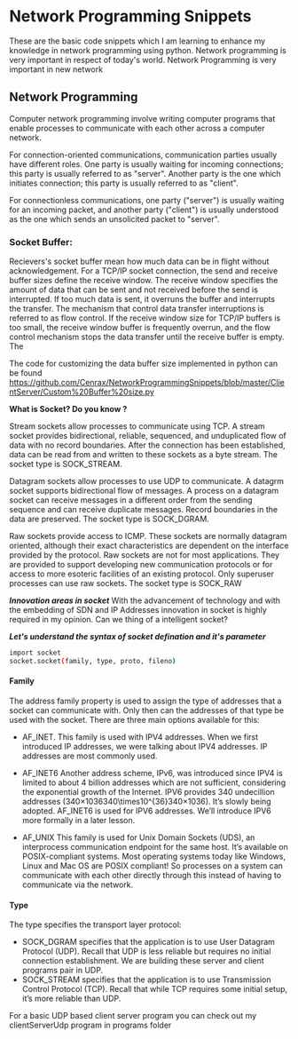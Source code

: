 # Network Programming Snippets
These are the basic code snippets which I am learning to enhance my knowledge in network programming using python. Network programming is very important in respect of today's world. Network Programming is very important in new network

## Network Programming
Computer network programming involve writing computer programs that enable processes to communicate with each other across a computer network.

For connection-oriented communications, communication parties usually have different roles. One party is usually waiting for incoming connections; this party is usually referred to as "server". Another party is the one which initiates connection; this party is usually referred to as "client".

For connectionless communications, one party ("server") is usually waiting for an incoming packet, and another party ("client") is usually understood as the one which sends an unsolicited packet to "server". 

### Socket Buffer:

Recievers's socket buffer mean how much data can be in flight without acknowledgement. For a TCP/IP socket connection, the send and receive buffer sizes define the receive window. The receive window specifies the amount of data that can be sent and not received before the send is interrupted. If too much data is sent, it overruns the buffer and interrupts the transfer. The mechanism that control data transfer interruptions is referred to as flow control. If the receive window size for TCP/IP buffers is too small, the receive window buffer is frequently overrun, and the flow control mechanism stops the data transfer until the receive buffer is empty. The

The code for customizing the data buffer size implemented in python can be found <href>https://github.com/Cenrax/NetworkProgrammingSnippets/blob/master/ClientServer/Custom%20Buffer%20size.py</href>

**What is Socket? Do you know ?**

Stream sockets allow processes to communicate using TCP. A stream socket provides bidirectional, reliable, sequenced, and unduplicated flow of data with no record boundaries. After the connection has been established, data can be read from and written to these sockets as a byte stream. The socket type is SOCK_STREAM.

Datagram sockets allow processes to use UDP to communicate. A datagrm socket supports bidirectional flow of messages. A process on a datagram socket can receive messages in a different order from the sending sequence and can receive duplicate messages. Record boundaries in the data are preserved. The socket type is SOCK_DGRAM.

Raw sockets provide access to ICMP. These sockets are normally datagram oriented, although their exact characteristics are dependent on the interface provided by the protocol. Raw sockets are not for most applications. They are provided to support developing new communication protocols or for access to more esoteric facilities of an existing protocol. Only superuser processes can use raw sockets. The socket type is SOCK_RAW

***Innovation areas in socket***
With the advancement of technology and with the embedding of SDN and IP Addresses innovation in socket is highly required in my opinion. Can we thing of a intelligent socket? 

***Let's understand the syntax of socket defination and it's parameter***

```bash
import socket
socket.socket(family, type, proto, fileno)
```
 #### Family ####
 The address family property is used to assign the type of addresses that a socket can communicate with. Only then can the addresses of that type be used with the socket. There are three main options available for this:

  - AF_INET. This family is used with IPV4 addresses. When we first introduced IP addresses, we were talking about IPV4 addresses. IP addresses are most commonly used.
- AF_INET6 Another address scheme, IPv6, was introduced since IPV4 is limited to about 4 billion addresses which are not sufficient, considering the exponential growth of the Internet. IPV6 provides 340 undecillion addresses (340×1036340\times10^{36}340×10​36​​). It’s slowly being adopted. AF_INET6 is used for IPV6 addresses. We’ll introduce IPV6 more formally in a later lesson.

- AF_UNIX This family is used for Unix Domain Sockets (UDS), an interprocess communication endpoint for the same host. It’s available on POSIX-compliant systems. Most operating systems today like Windows, Linux and Mac OS are POSIX compliant! So processes on a system can communicate with each other directly through this instead of having to communicate via the network.
#### Type ####
The type specifies the transport layer protocol:
 - SOCK_DGRAM specifies that the application is to use User Datagram Protocol (UDP). Recall that UDP is less reliable but requires no initial connection establishment. We are building these server and client programs pair in UDP.
- SOCK_STREAM specifies that the application is to use Transmission Control Protocol (TCP). Recall that while TCP requires some initial setup, it’s more reliable than UDP.

For a basic UDP based client server program you can check out my clientServerUdp program in programs folder
